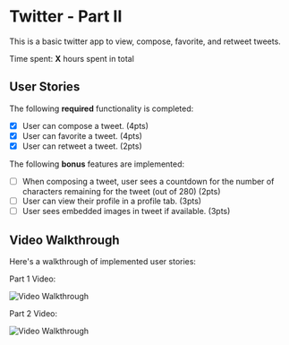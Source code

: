 # Twitter - Part II

This is a basic twitter app to view, compose, favorite, and retweet tweets.

Time spent: **X** hours spent in total

## User Stories

The following **required** functionality is completed:

- [x] User can compose a tweet. (4pts)
- [x] User can favorite a tweet. (4pts)
- [x] User can retweet a tweet. (2pts)

The following **bonus** features are implemented:

- [ ] When composing a tweet, user sees a countdown for the number of characters remaining for the tweet (out of 280) (2pts)
- [ ] User can view their profile in a profile tab. (3pts)
- [ ] User sees embedded images in tweet if available. (3pts)

## Video Walkthrough

Here's a walkthrough of implemented user stories:

Part 1 Video: 

<img src='https://media.giphy.com/media/8a88acPmZgv162Ntui/giphy.gif' width='' alt='Video Walkthrough' />

Part 2 Video: 

<img src='https://media.giphy.com/media/UkbFjQRau0SYiunmWN/giphy.gif' width='' alt='Video Walkthrough' />

